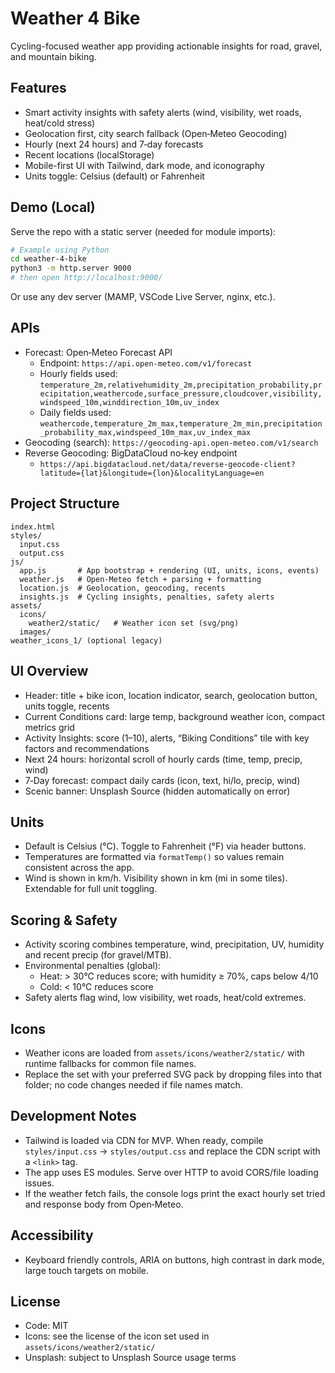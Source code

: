 # Weather 4 Bike

Cycling-focused weather app providing actionable insights for road, gravel, and mountain biking.

## Features

- Smart activity insights with safety alerts (wind, visibility, wet roads, heat/cold stress)
- Geolocation first, city search fallback (Open‑Meteo Geocoding)
- Hourly (next 24 hours) and 7‑day forecasts
- Recent locations (localStorage)
- Mobile-first UI with Tailwind, dark mode, and iconography
- Units toggle: Celsius (default) or Fahrenheit

## Demo (Local)

Serve the repo with a static server (needed for module imports):

```bash
# Example using Python
cd weather-4-bike
python3 -m http.server 9000
# then open http://localhost:9000/
```

Or use any dev server (MAMP, VSCode Live Server, nginx, etc.).

## APIs

- Forecast: Open‑Meteo Forecast API
  - Endpoint: `https://api.open-meteo.com/v1/forecast`
  - Hourly fields used: `temperature_2m,relativehumidity_2m,precipitation_probability,precipitation,weathercode,surface_pressure,cloudcover,visibility,windspeed_10m,winddirection_10m,uv_index`
  - Daily fields used: `weathercode,temperature_2m_max,temperature_2m_min,precipitation_probability_max,windspeed_10m_max,uv_index_max`
- Geocoding (search): `https://geocoding-api.open-meteo.com/v1/search`
- Reverse Geocoding: BigDataCloud no‑key endpoint
  - `https://api.bigdatacloud.net/data/reverse-geocode-client?latitude={lat}&longitude={lon}&localityLanguage=en`

## Project Structure

```
index.html
styles/
  input.css
  output.css
js/
  app.js       # App bootstrap + rendering (UI, units, icons, events)
  weather.js   # Open‑Meteo fetch + parsing + formatting
  location.js  # Geolocation, geocoding, recents
  insights.js  # Cycling insights, penalties, safety alerts
assets/
  icons/
    weather2/static/   # Weather icon set (svg/png)
  images/
weather_icons_1/ (optional legacy)
```

## UI Overview

- Header: title + bike icon, location indicator, search, geolocation button, units toggle, recents
- Current Conditions card: large temp, background weather icon, compact metrics grid
- Activity Insights: score (1–10), alerts, “Biking Conditions” tile with key factors and recommendations
- Next 24 hours: horizontal scroll of hourly cards (time, temp, precip, wind)
- 7‑Day forecast: compact daily cards (icon, text, hi/lo, precip, wind)
- Scenic banner: Unsplash Source (hidden automatically on error)

## Units

- Default is Celsius (°C). Toggle to Fahrenheit (°F) via header buttons.
- Temperatures are formatted via `formatTemp()` so values remain consistent across the app.
- Wind is shown in km/h. Visibility shown in km (mi in some tiles). Extendable for full unit toggling.

## Scoring & Safety

- Activity scoring combines temperature, wind, precipitation, UV, humidity and recent precip (for gravel/MTB).
- Environmental penalties (global):
  - Heat: > 30°C reduces score; with humidity ≥ 70%, caps below 4/10
  - Cold: < 10°C reduces score
- Safety alerts flag wind, low visibility, wet roads, heat/cold extremes.

## Icons

- Weather icons are loaded from `assets/icons/weather2/static/` with runtime fallbacks for common file names.
- Replace the set with your preferred SVG pack by dropping files into that folder; no code changes needed if file names match.

## Development Notes

- Tailwind is loaded via CDN for MVP. When ready, compile `styles/input.css` → `styles/output.css` and replace the CDN script with a `<link>` tag.
- The app uses ES modules. Serve over HTTP to avoid CORS/file loading issues.
- If the weather fetch fails, the console logs print the exact hourly set tried and response body from Open‑Meteo.

## Accessibility

- Keyboard friendly controls, ARIA on buttons, high contrast in dark mode, large touch targets on mobile.

## License

- Code: MIT
- Icons: see the license of the icon set used in `assets/icons/weather2/static/`
- Unsplash: subject to Unsplash Source usage terms
